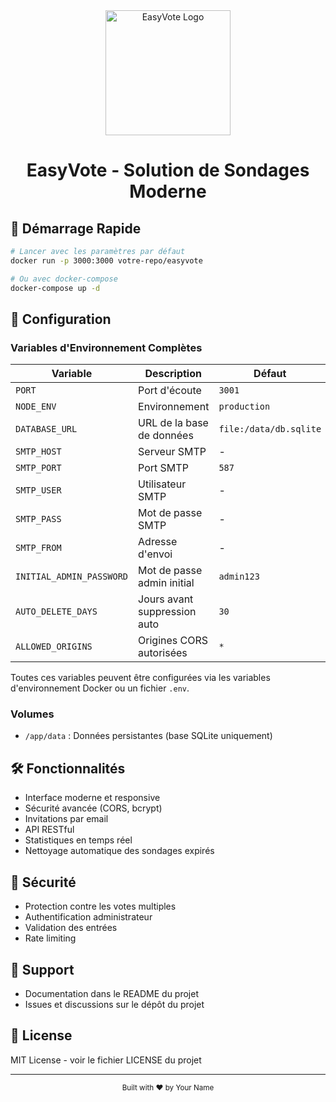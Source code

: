 <div align="center">
  <img src="https://raw.githubusercontent.com/votre-repo/easyvote/main/public/easyvote.svg" alt="EasyVote Logo" width="200"/>
  <h1>EasyVote - Solution de Sondages Moderne</h1>
</div>

## 🚀 Démarrage Rapide

```bash
# Lancer avec les paramètres par défaut
docker run -p 3000:3000 votre-repo/easyvote

# Ou avec docker-compose
docker-compose up -d
```

## 🔧 Configuration

### Variables d'Environnement Complètes

| Variable | Description | Défaut |
|----------|-------------|---------|
| `PORT` | Port d'écoute | `3001` |
| `NODE_ENV` | Environnement | `production` |
| `DATABASE_URL` | URL de la base de données | `file:/data/db.sqlite` |
| `SMTP_HOST` | Serveur SMTP | - |
| `SMTP_PORT` | Port SMTP | `587` |
| `SMTP_USER` | Utilisateur SMTP | - |
| `SMTP_PASS` | Mot de passe SMTP | - |
| `SMTP_FROM` | Adresse d'envoi | - |
| `INITIAL_ADMIN_PASSWORD` | Mot de passe admin initial | `admin123` |
| `AUTO_DELETE_DAYS` | Jours avant suppression auto | `30` |
| `ALLOWED_ORIGINS` | Origines CORS autorisées | `*` |

Toutes ces variables peuvent être configurées via les variables d'environnement Docker ou un fichier `.env`.

### Volumes

- `/app/data` : Données persistantes (base SQLite uniquement)

## 🛠️ Fonctionnalités

- Interface moderne et responsive
- Sécurité avancée (CORS, bcrypt)
- Invitations par email
- API RESTful
- Statistiques en temps réel
- Nettoyage automatique des sondages expirés

## 🔐 Sécurité

- Protection contre les votes multiples
- Authentification administrateur
- Validation des entrées
- Rate limiting

## 🤝 Support

- Documentation dans le README du projet
- Issues et discussions sur le dépôt du projet

## 📝 License

MIT License - voir le fichier LICENSE du projet

---

<div align="center">
  <sub>Built with ❤️ by Your Name</sub>
</div> 